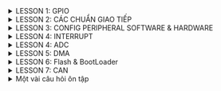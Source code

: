 <details><summary>LESSON 1: GPIO</summary>
</p>
  
### Để cấu hình cho ngoại vi GPIO ta follow theo các bước sau: ###
  
  ![image](https://github.com/NguyenNgocQuyen29/Embedded-System/assets/124705679/8b64ddcf-fd3c-4214-b78c-0e90d7be0214)
     
 - **Cấp xung clock cho ngoại vi**: ta nhìn vào diagram của con vi điều khiển ta thấy sử dụng API được cấp sẵn cho từng bus, các ngoại vi trên bus được cấp xung thông qua việc truyền thông số vào các API.
     
      ![image](https://github.com/NguyenNgocQuyen29/Embedded-System/assets/124705679/011fe33b-f1ee-42d7-83c3-b939150eb278)

    - Ví dụ: nếu bạn muốn sử dụng chân PA2 thì bạn phải cấp xung cho GPIO, muốn cấp xung cho GPIO thì phải cấp xung cho bus mà GPIO treo lên là APB2.
    - Trong VDK STM32 thì thanh ghi dùng để cấp clock là thanh ghi **RCC**
    - Mình sử dụng thư viện chuẩn, cú pháp để cấp/không cấp clock cho một ngoại vi là: **RCC_@PeriphClockCmd(A, B)** , với @ là tên bus mà mình muốn cấp clock(AHB, APB1, APB2), A là ngoại vi mà mình muốn cấp
 clock(RCC_APB2Periph_GPIOC,....), B là cho phép cấp/không cấp (ENABLE,...).
- **Cấu hình GPIO**: GPIO có các tham số đó là pin, mode, speed.
  - Pin: là chân mà bạn muốn dùng( 0->15)
  - Mode: loại chức năng mà bạn muốn dùng, 2 chức năng cơ bản nhất của GPIO chính là Input và Output. Cú pháp để dùng: **GPIO_Mode_Out_PP** //push-
    
    👀👀Input:(đầu vào) có nhiều loại ví dụ như **floating, input_pullup, input_pulldown**
       - floating : tín hiệu trên chân GPIO mặc định ở trạng thái không xác định thường phụ thuộc vào nguồn ở bên 
       - input_pullup: dùng điện trở kéo lên nguồn, trạng thái mặc định là 1.
       - input_pulldown: dùng điện trở kéo xuống đất, trạng thái mặc định là 0.
         
    *Để hiểu rõ hơn thì nôn na là: ví dụ bạn có 1 nút nhấn đi, bạn để trạng thái mặc định là 1(tức là chưa làm gì thì trạng thái nó là 1), khi tác động trạng thái nó là 0. Lúc đó bạn thiết kế bài toán
là nhấn nút led sẽ sáng thì làm sao nó biết được là bạn nhấn nút? thì lúc đó nếu nó nhận được tín hiệu 0(tức là có sự thay đổi trạng thái từ 0 về 1) thì nó sẽ thực hiện lệnh bật đèn.*

    👀👀Output: ở ví dụ trên thì nút nhấn là input và led là output, output có 2 loại đó là opendrain và push-pull(pull-up & pull-down).
       - open drain: Khi sử dụng mode Push-pull thì trong đó nó cấu hình sẵn một điện trở rồi(kéo lên hoặc kéo xuống) nhưng ở I2C nó đã có sẵn điện trở kéo lên rồi, nên dùng OD để không cần điện trở kéo cho vi điều khiển nữa. Tại vì mình đã có điện trở kéo lên rồi giờ config thêm nó sẽ gây xung đột 
         
       - push pull: cũng có 2 chế độ **pull-up & pull-down** giống ở phía trên.
         
    *Khi nào dùng opendrain và khi nào dùng push-pull? Khi bạn muốn on/off,pwm thì dùng push. Còn opendrain thì với những giao thức nào ở trạng thái mặc định của nó đã có trở kéo lên nguồn rồi thì trong vi điều khiển ko cần dùng nữa ví dụ:làm việc với giao thức I2C 😊*

  - Speed: tốc độ đáp ứng thì tùy mình thôi.
    
  **Vấn đề đặt ra ở đây là? trong một chương trình mình muốn dùng 1 lúc nhiều chân đi chẳng lẻ lần nào mình cũng gọi các tham số ra , như thế sẽ rất chi là mệt, nên để tối ưu thì mình sẽ tạo 1 struct mà nó
    có cùng tính chất như:mode, pin, speed. Trong thư viện chuẩn, struct đó có tên là** GPIO_InitTypeDef. Struct là một kiểu dữ liệu nên mình sẽ khai báo 1 biến và dùng biến đó trỏ tới các tham số trong struct. Các cấuhình sẽ lưu giá trị vào biến đó.
Vậy là đã cấu hình cho 1 chân đã xong, và mình sẽ truyền 2 tham số đó là **tên GPIO**:GPIO cần dùng và **cấu hình mình vừa mới config**: con trỏ tới biến đó.

</p>

</details>


<details><summary>LESSON 2: CÁC CHUẨN GIAO TIẾP</summary>
<p>
  
### 1.Truyền nhận dữ liệu ##
Việc truyền nhận dữ liệu thực chất là việc truyền nhận các tín hiệu điện áp biểu diễn cho các bit, điện áp được truyền nhận trên các chân của Vi điều khiển. 

![image](https://github.com/NguyenNgocQuyen29/Embedded-System/assets/124705679/835ae92d-4018-4b5d-a82c-ed16c9e2bf43)
**Câu hỏi được đặt ra ở đây là :ví dụ 2 bit liền kề nó có cùng mức điện áp thì làm sao MCU nhận biết được đó là 2 bit?** => Đó là lí do tại sao có các kiểu giao tiếp sau đây.
### 2.SPI - Serial Peripheral Interface ##
SPI 
  >- Là chuẩn giao tiếp nối tiếp(các bit sẽ được truyền đi lần lượt) đồng bộ.
  >- Hoạt động ở chế độ song công(ở cùng thời điểm có thể vừa truyền vừa nhận).
  >- Sử dụng 4 dây.
![image](https://github.com/NguyenNgocQuyen29/Embedded-System/assets/124705679/6fcc1cb1-7746-4101-94ba-497b05fcc2a8)

>- SCK: Serial Clock. Thiết bị tạo clock là master và cung cấp clock cho slave. Sở dỉ là giao tiếp đồng bộ vì kiểu master và slave có chung 1 dây SCK để điều khiển truyền hay nhận của 2 thiết bị.
>- MOSI: Master Out Slave In . Tín hiệu tạo bởi master và Slave nhận tín hiệu.
>- MISO: Master In Slave Out. Tín hiệu tạo bởi Slave và Master nhận tín hiệu
>- SS: Select Slave. Chọn thiết bị Slave để giao tiếp. Để chọn được thì *Master kéo đường SS tương ứng xuống mức 0(bình thường SS ở mức 1)*.
*Giao tiếp bằng chân chọn chip*
Quá trình truyền nhận SPI:
 ![image](https://github.com/NguyenNgocQuyen29/Embedded-System/assets/124705679/d4ed44ed-206e-4517-93eb-ea22abf7cb8d)

![image](https://github.com/NguyenNgocQuyen29/Embedded-System/assets/124705679/bafed7bc-b5ab-4869-968b-a773cd95aaa6)

    - Bắt đầu truyền nhận master sẽ kéo chân CS của slave xuống 0 để báo hiệu quá trình truyền nhận.
    - Clock sẽ được cấp bởi master ,mỗi xung clock thì Master sẽ truyền 1 bit cho slave và slave cũng truyền 1bit cho master.
    - Các thanh ghi cập nhật giá trị truyền nhận và dịch 1 bit.
    - truyền cho tới khi hết 8 bit.

Các mode của SPI: trạng thái các xung Clock được xác định dựa vào CPOL và CPHA"
- CPOL:
   + Bằng 0 thì lúc mặc định là 0. Muốn tạo ra clock để báo hiệu truyền nhận thì ta kéo nó từ 0 lên 1 rồi về 0 là tạo ra 1 xung clock để truyền nhận 1 bit
   + Bằng 1 thì lúc mặc định là 1. Muốn tạo ra clock để báo hiệu truyềnn nhận thì ta kéo nó từ 1 xuống 0 rồi về 1 là tạo ra 1 xung clock để truyền nhận 1 bit.
- CPHA:
   + Bằng 0: tức là mình đưa bit vào trước mới cấp clock.
   + Bằng 1: tức là mình cấp clock rồi mới đưa bit vào.

### 3.I2C - Inter-Integrated Circuit ##
I2C:
![image](https://github.com/NguyenNgocQuyen29/Embedded-System/assets/124705679/d6784c65-8f3b-4f47-adcc-47d9da5e31e0)

  >- Hoạt động ở chế độ bán song công(tức là tại một thời điểm thì nó chỉ có thể truyền hoặc nhận, nếu muốn nhận phải đợi truyền xong).
  >- Sử dụng 2 dây: SCL, SDA, 2 dây này được gắn vào điện trở kéo lên nguồn.
***Bán song công vì: nó chỉ có 2 dây 1 là SCL(clock) và 1 dây là SDA để truyền, chỉ có 1 dây nên không thể 1 lúc mà vừa truyền vừa nhận dữ liệu được.****
- I2C nó không truyền theo từng bit giống như SPI mà nó sẽ truyền theo từng frame
- I2C giao tiếp bằng địa chỉ
Data frame của I2C:

![image](https://github.com/NguyenNgocQuyen29/Embedded-System/assets/124705679/a13d7528-9d93-4dbd-8c29-2b970a5d46a6)

  >- Đầu tiên phải có start condition( SDA kéo xuống mức 0 trước SCL để tạo ra tín hiệu, bình thường 2 dây này ở mức 1 tại vì nó được gắn vào điện trở kéo lên nguồn).
  >- Tiếp theo là 7 or 10 bit địa chỉ(tùy thuộc vào chip) và ***1 bit R/W***.
  >- Phải gửi địa chỉ vì nó cùng 1 lúc truyền nhận nhiều thiết bị, để phân biệt chúng thì mỗi con phải có 1 địa chỉ, khi nó truyền bit địa chỉ thì tất cả sẽ được nhận m, thiết bị nào ứng với địa chỉ đó thì sẽ biết là sắp có quá trình truyền/nhận. Còn bit R/W để nó nói với slave tương ứng với địa chỉ đó là nó sẽ truyền hay đọc dữ liệu(0:Read là master sẽ đọc được trạng thái của Slave, 1.Write:master viết data cho slave).
 
Ví dụ:
![image](https://github.com/NguyenNgocQuyen29/Embedded-System/assets/124705679/81902655-4b05-4d0c-8f14-77b57f254d18)

Ở ví dụ này Master truyền đi *0b10101111* tức là 7 bit địa chỉ và 1 bit W(1). Khi truyèn đến tất cẩ slave, nó readSDA ghi vào 1 thanh ghi, lấy thanh ghi đó >> 1(bỏ biến R/W ra) sau đó ^ với address của mỗi con
Nếu kết quả là 0 thì tức là địa chỉ của slave đó và thực hiện việc truyền data. (chú ý: 2 số giống nhau ^ sẽ bằng 0, còn khác nhau thì bằng 1).

  >- Bit cuối cùng là ACK để slave báo hiệu cho Master biết là slave đã nhận tín hiệu(báo hiệu bằng cách kéo đường SDA xuống ).
![image](https://github.com/NguyenNgocQuyen29/Embedded-System/assets/124705679/df9f5768-cf91-4a9e-ad48-14924c5a729e)

Nếu mà Slave đã nhận data rồi thì phải truyền lại 1 bit gọi là ACK(=0) bit này truyền lên SDA, lúc này Master thành input để đọc giá trị slave gửi tới(bit ACK), nếu mà Master đọc giá trị của SDA là 1 thì là truyền thất bại, phải tryền cái khác hoặc gửi lại. Tóm lại là mỗi lần truyền 8bit thì Master đổi chức năng thành input để đọc xem slave đã nhận được hay chưa.

  >- Sau khi thực hiện xong quá trình truyền nhận thì kết thúc phải có **stop condition** SCL kéo lên 1 trước.

![image](https://github.com/NguyenNgocQuyen29/Embedded-System/assets/124705679/aa2d8985-ea32-4e7a-9154-3e4defbd5f23)


**Note: Giao tiếp đồng bộ là giữa các thiết bị truyền nhận có xung clock, còn không có thì là giao tiếp bất đồng bộ, UART là một ví dụ**


### 3.UART - Universal Asynchronous Receiver-Transmitter ##
Không giống như SPI,I2C có thể thực hiện một lúc nhiều thiết bị, còn UART chỉ 2 thiết bị với nhau(giao tiếp 1 - 1)
Tại vì bất đồng bộ nên để 2 chủ thể có thể biết mà tương tác với nhau thì dựa vào **baudrate**. Khác baudrate vẫn truyền được nhưng dư liệu truyền, nhận sẽ bị sai.
UART :
>- Bất đồng bộ.
>- 2 dây TX,RX
>- Hoạt động song công.

Truyền theo frame gồm 8 bit
![image](https://github.com/NguyenNgocQuyen29/Embedded-System/assets/124705679/c1e16ab0-4776-4897-8865-eb6f9cd1dcbc)

- Để bắt đầu truyền nhận khi có Start Bit(kéo TX từ 1->0).
- 5 đến 9 bit dữ liệu.
- 0 to 1 Parity bit (bit chẵn lẻ).
   + Bit chẵn lẻ kiểm tra xem dữ liệu nhận đúng hay chưa.
   + Quy luật chẵn: nếu tổng số bit 1 là số chẵn thì bit đó là 0, còn quy luật lẻ là nếu tổng sốt bit lẻ là số chẵn thì thêm số 1.
- 1 hoặc 2 stop bit(kéo chân Rx lên 1).

***So sánh UART, SPI, I2C***

![144962711_249915713337702_340587713684986630_n](https://github.com/NguyenNgocQuyen29/Embedded-System/assets/124705679/bda29e02-1576-4909-9c86-33fc4b3c336b)

</p>

</details>

<details><summary>LESSON 3: CONFIG PERIPHERAL SOFTWARE & HARDWARE</summary>
</p>

## a. I2C SOFTWARE (GPIO)
Các bước để thực hiện I2C software

![image](https://github.com/NguyenNgocQuyen29/Embedded-System/assets/124705679/66ad7dc7-24b9-4da4-8677-72acd0979ef0)

*Hàm truyền*:

![image](https://github.com/NguyenNgocQuyen29/Embedded-System/assets/124705679/ef56abe0-268d-44cb-a07a-14d6b4c10cee)


        #include "stm32f10x_gpio.h"             // Device:StdPeriph Drivers:GPIO
        #include "stm32f10x_rcc.h"              // Device:StdPeriph Drivers:RCC
        #include "stm32f10x_tim.h"              // Device:StdPeriph Drivers:TIM
        
        #define I2C_SCL    GPIO_Pin_6
        #define I2C_SDA    GPIO_Pin_7
        
        #define I2C_GPIO   GPIOB
        
        
        
        #define WRITE_SDA_0       GPIO_ResetBits(I2C_GPIO,I2C_SDA)
        #define WRITE_SDA_1       GPIO_SetBits(I2C_GPIO,I2C_SDA)
        #define WRITE_SCL_0       GPIO_ResetBits(I2C_GPIO,I2C_SCL)
        #define WRITE_SCL_1       GPIO_SetBits(I2C_GPIO,I2C_SCL)
        #define READ_SDA_VAL      GPIO_ReadInputDataBit(I2C_GPIO,I2C_SDA)
        
        typedef enum{
          NOT_OK = 0,
          OK
        }status;
        typedef enum{
          NACK = 0,
          ACK
        }ACK_Bit;
        void delay_us(uint32_t delay){
          TIM_SetCounter(TIM2,0);
          while(TIM_GetCounter(TIM2)<delay){}
        }
        /*
        * Function: I2C_Config
        * Description: initial state setting for SDA and SCL is 1
        */
        void I2C_Config(){
              WRITE_SDA_1;
              delay_us(1);
              WRITE_SCL_1;
              delay_us(1);
        }
        /*
        * Function: I2C_Start
        * Description: Start condition is that SCL pin is pulled down to 0 before SDA pin. To avoid unexpected situations, set both pins to state 1 before Start Condition
        */
        void I2C_Start(){
              //de phong truong hop co nhieu thiet bi truyen voi nhau , lo co truong hop slave dang truyen 0 len duong SDA thi sao nen de mac dinh la 1 
              WRITE_SDA_1;
              delay_us(3);
              WRITE_SCL_1;
              delay_us(3);
              WRITE_SDA_0;
              delay_us(3);
              WRITE_SCL_0;
              delay_us(3);
        }
        void I2C_Stop(){
              WRITE_SDA_0;
              delay_us(3);
              WRITE_SCL_1;
              delay_us(3);
              WRITE_SDA_1;
              delay_us(3);
        }
        void clock(){
          WRITE_SCL_1;
          delay_us(5);
          WRITE_SCL_0;
          delay_us(2);
        }
        status I2C_Write(uint8_t u8Data){
              uint8_t i;
              status stRet;
              for(int i=0; i<8;i++){  //write byte data
                 if(u8Data & 0x80){
                   WRITE_SDA_1;
                 }else{
                   WRITE_SDA_0;
                 }
               delay_us(3);
               clock();
               u8Data <<= 1;
              }
              //sau khi truyen 8 bit thi SDA keo len 1
              WRITE_SDA_1;
              delay_us(3);
              
              //xung thu 9 de gui tin hieu ACK
              //trong luc gui xung thi doc trang thai cua ACK
              WRITE_SCL_1;
              delay_us(3);
              
              if(READ_SDA_VAL){ //dieu kien dung cua ìf la 1
                stRet = NOT_OK;
              }else{
                stRet = OK;
              }
              delay_us(2);
              WRITE_SCL_0;
              delay_us(3);
              
              return stRet;
        }
        uint8_t I2C_Read(ACK_Bit _ACK){
          uint8_t i;
          uint8_t u8Ret = 0x00;
          WRITE_SDA_1;
          delay_us(3);
          //doc tin hieu 8bit dau
          for(i=0;i<8;++i){
            u8Ret <<= 1;
            WRITE_SCL_1;
            delay_us(3);
                if(READ_SDA_VAL){//neu gia tri SDA la 1 thi them 1 vao thanh ghi
                  u8Ret |= 0x01;
                }
                delay_us(2);
                
            WRITE_SCL_0;
            delay_us(5);
          }
          if(_ACK){
             WRITE_SDA_0;
          }else{
             WRITE_SDA_1;		 
          }
          delay_us(3);
          
          WRITE_SCL_1;
          delay_us(5);
          WRITE_SCL_0;
          delay_us(5);
          
          return u8Ret;
        }

## b. I2C HARDWARE - TÍCH HỢP SẴN TRONG VDK
Các bước thực hiện là: Xác định các chân I2C -> Cấu hình GPIO -> Cấu hình I2C

![image](https://github.com/NguyenNgocQuyen29/Embedded-System/assets/124705679/3587dbc2-8f9d-44c2-b0c0-2e17dce2609d)

 - Xác định các chân GPIO

 ![image](https://github.com/NguyenNgocQuyen29/Embedded-System/assets/124705679/848a3a4f-1d9f-46ee-84d8-7d46636e7693)
  
 - Cấu hình GPIO

 ![image](https://github.com/NguyenNgocQuyen29/Embedded-System/assets/124705679/8b621881-23ed-43aa-8226-d01a33b02ba4)

 - Cấu hình I2C

![image](https://github.com/NguyenNgocQuyen29/Embedded-System/assets/124705679/ca7e26ce-7e88-48b9-afff-3d6ed957c639)

- Các hàm truyền nhận:

![image](https://github.com/NguyenNgocQuyen29/Embedded-System/assets/124705679/d28ce59f-5be4-4992-ae69-bd5247062c95)

- Hàm kiểm tra cờ, sự kiện:

![image](https://github.com/NguyenNgocQuyen29/Embedded-System/assets/124705679/97748f79-9365-4795-9331-8e54e54670ba)

## c. UART SOFTWARE (GPIO)

Các bước: ***Xác định các chân UART** -> ***Cấu hình GPIO*** -> ***Khởi tạo chân cho UART***

![image](https://github.com/NguyenNgocQuyen29/Embedded-System/assets/124705679/58c2a805-2e5e-4c9d-bc28-5f3a7ccafe22)

Hàm truyền nhận:

![image](https://github.com/NguyenNgocQuyen29/Embedded-System/assets/124705679/ce41848c-c42c-4400-b1e3-91be121c5ec2)

Hàm nhận:

![image](https://github.com/NguyenNgocQuyen29/Embedded-System/assets/124705679/c05eb440-2095-4466-92a9-ee82a56468f0)

Parity bit:

![image](https://github.com/NguyenNgocQuyen29/Embedded-System/assets/124705679/a8229798-081d-493c-bec8-fcc8f35a523a)

Code:

            #define TX_Pin     GPIO_Pin_9
            #define RX_Pin     GPIO_Pin_10
            #define UART_GPIO  GPIOA
            //9600bits/1s <=> 9600bits/1000ms <=> 1 bit = 0,10467 = 1 period tie
            #define BRateTime  105
            typedef enum{
            	Parity_Mode_NONE,
            	Parity_Mode_ODD,
            	Parity_Mode_EVENT
            }Parity_Mode;
            void RCC_Config(){
            	RCC_APB2PeriphClockCmd(RCC_APB2Periph_GPIOA, ENABLE);
            	RCC_APB1PeriphClockCmd(RCC_APB1Periph_TIM2, ENABLE);
            }
            void delay_us(uint32_t delay){
            		TIM_SetCounter(TIM2,0);
            		while(TIM_GetCounter(TIM2)<delay){}
            }
            void GPIO_Config(){
            	GPIO_InitTypeDef GPIO_Config;
            	GPIO_Config.GPIO_Pin = RX_Pin;
            	GPIO_Config.GPIO_Mode = GPIO_Mode_IN_FLOATING; //cho cho toi khi kia keo xuong moi bat dau nhan nen trang thai ban dau khong xac dinh
            	GPIO_Init(GPIOA, &GPIO_Config);
            	
            	GPIO_Config.GPIO_Pin = TX_Pin;
            	GPIO_Config.GPIO_Mode = GPIO_Mode_Out_PP;
            	GPIO_Config.GPIO_Speed = GPIO_Speed_50MHz;
            	GPIO_Init(GPIOA, &GPIO_Config);
            }
            //default status of pin TX is 1
            void UART_Config(){
            	GPIO_SetBits(UART_GPIO, TX_Pin);
            	delay_us(1);
            }
            void UART_Transmit(const char DataValue){
            	GPIO_WriteBit(UART_GPIO,TX_Pin, Bit_RESET);//start bit
            	delay_us(BRateTime);
            	//dich tung bit
            	for(unsigned char i = 0; i<8;i++){
            		if(((DataValue>>i)&0x1)==0x1){
            			GPIO_WriteBit(UART_GPIO, RX_Pin, Bit_SET);
            		}else{
            			GPIO_WriteBit(UART_GPIO, RX_Pin, Bit_RESET);
            		}
            		delay_us(BRateTime);
            	}
            	//stop bit
            	GPIO_WriteBit(UART_GPIO,TX_Pin, Bit_SET);
            	delay_us(BRateTime);
            }
            unsigned char UART_Receive(void){
            	unsigned char DataValue = 0;
            	while(GPIO_ReadInputDataBit(UART_GPIO, RX_Pin) == 1);
            	delay_us(BRateTime);
            	delay_us(BRateTime/2);
            	for ( unsigned char i = 0; i < 8; i++ ){
            		if ( GPIO_ReadInputDataBit(UART_GPIO, RX_Pin) == 1 ){
            			DataValue += (1<<i);}
            		delay_us(BRateTime);
            		}
            		if ( GPIO_ReadInputDataBit(UART_GPIO, RX_Pin) == 1 ){
            			delay_us(BRateTime/2);
            			return DataValue;
            		} 
            }
            uint8_t Parity_Generate(uint8_t data, Parity_Mode Mode){
            	uint8_t count =0;
            	for(int i=0; i< 8; i++){
            		if(data & 0x01){
            			count++;
            		}
            		data>>=1;
            	}
            	switch(Mode){
            		case Parity_Mode_NONE:
            			return data; 
            			break;
            		case Parity_Mode_ODD:
            			if(count%2){
            				return ((data<<1)|1);
            			} else {
            				return (data<<1);
            			}
            			break;
            		case Parity_Mode_EVENT:
            			if(!(count%2)){
            				return ((data<<1)|1);
            			} else {
            				return (data<<1);
            			}
            			break;
            		default:
            			return data;
            			break;
            	}
            }
            uint8_t Parity_Check(uint8_t data, Parity_Mode Mode){
            	uint8_t count =0;
            	for(int i=0; i< 8; i++){
            		if(data & 0x01){
            			count++;
            		}
            		data>>=1;
            	}
            	switch(Mode){
            		case Parity_Mode_NONE:
            			return 1; 
            			break;
            		case Parity_Mode_ODD:
            			return (count%2); 
            			break;
            		case Parity_Mode_EVENT:
            			return (!(count%2)); 
            			break;
            		default:
            			return 0;
            			break;
            	}
            }

## D. UART HARDWARE (GPIO)
</p>

</details>

<details><summary>LESSON 4: INTERRUPT</summary>
</p>

Interrupt - hay còn gọi là ngắt ngoài, là một tín hiệu khẩn cấp gửi đến bộ xử lí yêu cầu bộ xử lí phải tạm ngừng các hoạt động hiện tại để "nhảy" đến một nơi khác trong chương trình để thực hiện nhiệm vụ khẩn cấp nào đó - nhiệm vụ này gọi là chương trình phục vụ ngắt, ISR (Interrupt Service Routine). Sau khi xử lí xong nhiệm vụ này thì bộ đếm chương trình sẽ trả về giá trị trước đó để bộ xử lí thực hiện công việc còn đang dang dở. Như vậy, ngắt có mức độ ưu tiên cao nhất, thường xử lí các sự kiện bất ngờ nhưng không tốn thời gian. Ngắt có 2 loại: ngắt có thể xuất phát từ tín hiệu bên trong con chip(ngắt báo bộ đếm timer/counter tràn, ngắt báo quá trình gửi dữ liệu bằng RS232 kết) hoặc ngắt do các tác nhân bên ngoài(nhấn button, ngắt báo có 1 gói dữ liệu nhận được).

Ví dụ: cách tổ chức một trường trình ngắt trong chip AVR

![image](https://github.com/NguyenNgocQuyen29/Embedded-System/assets/124705679/1051744c-af23-4acb-92ac-0cfc61444d76)

### A. Ngắt ngoài
Ngắt ngoài là loại ngắt duy nhất độc lập với các thiết bị của chip 

+ Để sử dụng ngắt ngoài ta thực hiện các bước sau:*Xác định các chân ngắt ngoài* -> *Cấu hình các chân GPIO*

Trước tiên muốn sử dung bất cứ ngoại vi nào thì mình phải bật Clock của bus gắn với ngoại vi đó, ngoài ra phải bật thêm AFIO. AFTO là những cái funtion thay thế.

 *Bật clock:*
  
   void RCC_Config(){
  
    	RCC_APB2PeriphClockCmd(RCC_APB2Periph_GPIOA, ENABLE);
  
    	RCC_APB2PeriphClockCmd(RCC_APB2Periph_AFIO, ENABLE);
  
    }

  *Config GPIO là input(đọc tín hiệu ngắt):*

  ![image](https://github.com/NguyenNgocQuyen29/Embedded-System/assets/124705679/113fe10d-ead5-4894-905a-990a154dd077)

+ Sau khi Config GPIO ở chế độ ngắt ngoài thì mình sẽ cấu hình cho EXTI
  Những tham số của ngắt ngoài bao gồm: **Line ngắt, Mode, Cạnh ngắt**
   *EXTI_Line:* Chọn line ngắt.
  
   *EXTI_Mode:* Chọn Mode cho ngắt là Ngắt(thực thi hàm ngắt) hay Sự kiện(Không thực thi)
  
   *EXTI_Trigger:* Cấu hình cạnh ngắt.
  
   *EXTI_LineCmd:* Cho phép ngắt ở Line đã cấu hình.
  
![image](https://github.com/NguyenNgocQuyen29/Embedded-System/assets/124705679/069436e3-fc31-4050-83b5-84c05875d3c3)

+ Bộ NVIC cấu hình các tham số ngắt và quản lý các vector ngắt. Các tham số trong bộ này gồm:

![image](https://github.com/NguyenNgocQuyen29/Embedded-System/assets/124705679/15d6d9c6-2431-4036-90d3-92496b687d26)
  
Ví dụ về cấu hình NVIC:

![image](https://github.com/NguyenNgocQuyen29/Embedded-System/assets/124705679/05d21012-a698-4ec0-a871-9fd14583fc82)


Hàm phụ vụ ngắt ngoài: ***EXTIx_IRQHandler()*** (x là line ngắt tương ứng), ***Hàm EXTI_GetITStatus(EXTI_Linex)*** :Kiểm tra cờ ngắt của line x tương ứng. 
***Hàm EXTI_ClearITPendingBit(EXTI_Linex)***: Xóa cờ ngắt ở line x.

![image](https://github.com/NguyenNgocQuyen29/Embedded-System/assets/124705679/5e8e2976-0f6d-4574-80cf-52f29ee3a0bd)

Tóm lại: Cấu hình GPIO ở chế độ ngắt ngoài -> Cấu hình EXTI(line, Ngắt(thực thi) or Sự kiện(không thực thi), cạnh ngắt, cho phép ngắt ở cạnh đó) -> Bộ quản lí các thamm số và quản lí vector ngắt NVIC (Vector Line, độ ưu tiên chính, độ ưu tiên phụ, cho phép ngắt).

</p>

</details>

<details><summary>LESSON 4: ADC</summary>
</p>
Vi điều khiển hay các thiết bị ngày nay đều sử dụng tín hiệu số dựa trên các bit nhị phân để hoạt động. Còn thực tế thì không chỉ mãi là tín hiệu số mà là tín hiệu tương tự và liên tục vì vậy cần phải có thiết bị chuyển đổi từ tín hiệu tương tự sang tín hiệu số. 
*ADC - Analog to Digital Convert*: bộ chuyển đổi từ tín hiệu tương tự sang tín hiệu số 

![image](https://github.com/NguyenNgocQuyen29/Embedded-System/assets/124705679/6489b83b-dd9c-4a2a-9ed0-e8298c28b88d)

Khả năng chuyển đổi của ADC phụ thuộc vào 2 yếu tố
+ Độ phân giải: Số bit mà ADC sử dụng để mã hóa tín hiệu. Hay còn gọi là số mức tín hiệu được biểu diễn(có độ phân giải càng cao thì độ chính xác càng lớn.)
+ Tần số/Chu kì lấy mẫu: tốc độ/khoảng thời gian giữa 2 lần mã hóa(tần số lấy mẫu càng cao thì chuyển đổi sẽ có độ chính xác càng lớn). Tần số lấy mẫu = 1/(thời gian lấy mẫu + thời gian chuyển đổi).
### ADC trong stm32
Trong stm32 có 2 kênh ADC đó là ADC1 và ADC2, mỗi bộ có tối đa 9 channel với nhiều mode hoạt động, kết quả chuyển đổi được lưu trong thanh ghi 16 bit.
- Độ phân giải: 12 bit
- Có các ngắt hổ trợ, có thể điều khiển hoạt động ADC bằng xung Trigger.
- Thời gian chuyển đổi nhanh: 1us tại tần số 65Mhz.
- Có bộ DMA giúp tăng tốc độ xử lí
  Sơ đồ khối bộ ADC:
  
  ![image](https://github.com/NguyenNgocQuyen29/Embedded-System/assets/124705679/7a8be06e-9ff2-4540-af12-c489ac25415e)

***Cấu hình GPIO -> Cấu hình ADC*** 
+ Các chế độ của ADC:
  >- Single: ADC chỉ đọc 1 kênh duy nhất, và chỉ đọc khi kênh nào được yêu câu.
  >- Single Continous: sẽ đọc 1 kênh duy nhất, nhưng đọc dữ liệu nhiều lần
  >- Scan: Multi-Channels: Quét qua và đọc dữ liệu nhiều kênh, nhưng chỉ đọc khi nào được yêu cầu.
  >- Scan: Continous Multi-Channels Repeat: Quét qua và đọc dữ liệu nhiều kênh, nhưng đọc liên tiếp nhiều lần giống như Single Continous.

+ Các tham số:

![image](https://github.com/NguyenNgocQuyen29/Embedded-System/assets/124705679/4b56e05e-1ffe-4c63-ace0-3a56b127321f)



</p>

</details>


<details><summary>LESSON 5: DMA</summary>
</p>

</p>

</details>

<details><summary>LESSON 6: Flash & BootLoader</summary>
</p>
  
*Nguồn tham khảo: Lập trình điện tử*
Chắc hẳn các bạn đã từng nghe quá trình ***boot*** trong máy tính, nó là một phần quan trọng giúp cho việc khởi động hệ điều hành máy tính. Bootloader là phần mềm quan trọng nạp vào máy tính trước khi khởi động.
Ta học vi điều khiển phải cần biến đến Bootloader 👉Rỏ ràng máy tính cũng xử dụng nhiều vi xử lí, Bootloader như một firmware nạp sẵn, trước khi máy tính khởi động thì cái firmware này sẽ được gọi, Vi điểu khiển của chúng ta cũng sử dụng lõi vi xử và khi khởi động thì nó sẽ bắt đầu từ đâu?

![image](https://github.com/NguyenNgocQuyen29/Embedded-System/assets/124705679/0ea09278-006d-4c9b-8529-67bbcf23f45c)

Nếu có một chương trình bootloader nạp vào trong vi điều khiển, thì trước tiên nó nhảy vào chương trình bootloader thực hiện một số công việc, sau đó mới thực hiện Application.
 #### Tổ chức bộ nhớ STM32
- Hiểu được tổ chức bộ nhớ STM32 rất quan trọng trong bootloader. Chúng ta cần nắm chương trình **boot** nằm ở địa chỉ nào, chương trình nằm ở địa chỉ nào và cách phân chia Page của bộ nhớ FLash(stm32f1). Trong vi điều khiển STM có 2 bộ nhớ cần được quan tâm là: bộ nhớ chương trình và bộ nhớ dữ liệu:
     >- Vùng nhớ code: có thể là FLASH/EEPROM/ROM/OTP,... dùng để lưu code và các lệnh của chương trình
     >- Vùng nhớ SRAM: sử dụng để kế nối Sram trên chip, dùng để lưu dữ liệu tạm thời khi run-time.
  
![image](https://github.com/NguyenNgocQuyen29/Embedded-System/assets/124705679/8f71965a-ac75-4e2c-b051-857527b898be)

 👉 Địa chỉ bộ nhớ Flash bắt đầu 0x00000000 nhưng trong vi điều khiển STM32, vùng nhớ code bắt đầu từ địa chỉ 0x0800 0000 khi mình nạp xuống thì nó sẽ mặc định nạp chương trình từ địa chỉ này, với MSP ở 0x0800 0000 và Vector Table bắt đầu từ địa chỉ 0x0800 0004 (Reset_Handler).
 
 ![image](https://github.com/NguyenNgocQuyen29/Embedded-System/assets/124705679/1d57354c-7b16-46b3-b4a6-f71e67cd7e63)

Vi điều khiển STM32F1 cung cấp 128/64Kb, ngoài lưu trữ MSP, Vector Table, bộ nhớ Flash sẽ lưu trữ vùng nhớ chương trình ứng dụng của chúng ta, cùng với đó là vùng data.

👉Để thao tác với bộ nhớ hiệu quả thì bộ nhớ Flash trong STM32 chia thành các Page, mỗi Page có kích thước 1Kb.

👉Bộ nhớ Flash có thể được thao tác ghi **trên từng word**(2bytes/4bytes) nhưng lại chỉ có thể xóa theo từng Page
=>Vì vậy , chúng ta có thể thực hiện Bootloader bằng cách cài đặt chương trình Bootloader ở một Page nào đó, chẳng hạn như Page0, Và cùng lúc đó đặt Firmware application 1 vào Page1, Firmware application 2 vào Page2, Firmware application 3 vào Page3.

![image](https://github.com/NguyenNgocQuyen29/Embedded-System/assets/124705679/200f08ce-a419-472b-989d-d4387b2511de)

 👉Chúng ta sẽ bắt đầu với chương trình Bootloader, được đặt tại địa chỉ 0x0800 0000. Ngoài ra, chúng ta thấy sự xuất hiện của 3 Firmware khác:
 
 + *Factory Firmare:* là phiên bản đầu tiên của Firmware mà nhà sản xuất cung cấp cho người dùng.
 + *Current Firmware:* là phiên bản hiện tại của Firmware đang chạy trên vi điều khiển, được chúng ta lưu trên 1 Page nào đó.
 + *FOTA Firmware:* là phiên bản cập nhật mới của firmware.

### Bootloader chủ yếu quan tâm đến nạp file nhị phân xuống bộ nhớ của Vi điều khiển, có 2 vấn đề cần được chú ý đó là: Sắp xếp chúng trong bộ nhớ như nào và File nhị phân (cấu trúc, nội dung).

 #### Little Endian and Big Endian
 Most modern computer memory are byte addressible. Each byte in memory has its own unique address. 
 If a data object take multiple contiguous bytes in memory, the memory address of this object is defined as the lowest address of all bytes this object contains. 
 
 ![image](https://github.com/NguyenNgocQuyen29/Embedded-System/assets/124705679/0b203571-5e92-4934-9c18-c748b70c6e58)

Ví dụ: một word gồm 4 bytes được khoanh như hình, mỗi bytes đều có một địa chỉ của chính nó, nhưng địa chỉ của cái word này là địa chỉ của byte thấp nhất trong 4 byte này là 0x20000000.
*Vậy word được lưu trữ tại 0x20000000 là bao nhiêu?* 

![image](https://github.com/NguyenNgocQuyen29/Embedded-System/assets/124705679/bf1a5dd8-8208-421d-bb1a-74e223ebab53)

The anwser is that it depends on endian.
- Big endian:(big - end: lớn cuối cùng - địa chỉ lớn cuối cùng =>giá trị lớn cuối cùng) thứ tự sắp xếp theo chiều từ nơi địa chỉ thấp nhất đến cao nhất =>if big endian thì value = 01020304
- Little endian: ngược lại =>value = 04030201
 #### File nhị phân
 Có một số định dạng file nhị phân thường gặp là: .BIN, .ELF, .HEX
 + .BIN: định dạng cơ bản nhất của file nhị phân, không cần chính sửa hay trải qua quá trình relocation, câu lệnh sẽ được tải trực tiếp xuống địa chỉ. 
 + .ELF: định dạng này cần thêm quá trình relocation. Chúng ta có thể nạp vào địa chỉ mà ta mong muốn.
 + .HEX: định dạng này khá quen thuộc với chúng ta, thường được gen ra từ phần mềm
👉 Cần nắm được cấu trúc của .HEX
Chúng ta làm việc với Bootloader nên việc nạp code không thông qua phần mềm hay IDE nữa, chúng ta nghĩ đến việc nạp code thông qua mạng không dây hoặc qua các giao thức SPI,I2C,UART.
Khi nạp code thông qua phần mềm, thì phần mềm phải phân tích file Hex rồi tải data xuống Flash thông qua ST-Link. Còn ta tự làm thì phải **phân tích file hex**->**tải data xuống Flash** thông qua mạng không giây hoặc các Protocol khác =>***Việc hiểu file .HEX rất quan trọng***

![image](https://github.com/NguyenNgocQuyen29/Embedded-System/assets/124705679/778e6bae-3aa8-48db-a18b-259337697e12)

- Start Code: Ở mỗi dòng sẽ luôn bắt đầu bằng dấu hai chấm ':'
- Byte Count: Ở đây bao gồm 2 chữ số (1 byte) để chỉ thị số byte data có trên dòng tương ứng. 
- Address: 4 chữ số, đây là địa chỉ offset, địa chỉ này cộng thêm địa chỉ base (chúng ta có thể chọn - ví dụ 0x0800.0000 chẳng hạn) sẽ ra địa chỉ mà data được nạp xuống bộ nhớ FLASH. 
- Record Type: 2 chữ số, từ 00 đến 05, nói lên ý nghĩa của data. 

![image](https://github.com/NguyenNgocQuyen29/Embedded-System/assets/124705679/ce837fe8-67de-42ef-a245-3f5558d5ce9b)


- Data: Phần này là dữ liệu sẽ lưu lên FLASH, số byte sẽ được quy định ở trường Byte Count.
 Checksum: gồm 2 chữ số, dùng để kiểm tra lỗi. Theo quy định thì một line sẽ đúng khi mà byte checksum sẽ bằng ***đảo*** của tổng tất cả các byte còn lại cùng dòng, cộng thêm 1. 
#### Thao tác trên bộ nhớ Flash
Khi làm việt với bootloader chúng ta cần quan tâm xem mình cần làm gì (Data từ file Hex) -> ghi vào đâu? (Address của file Hex).
- Có 3 loại thao tác với bộ nhớ Flash: đọc - Read, ghi - Write, xóa - Delete.

Bài tập: flash - bootloader

</p>

</details>

<details><summary>LESSON 7: CAN</summary>
</p>

- CANBus (Controller Are Network Bus) is a robust and widely used communication protocol in the field of automotive and industrial applications.
- It has since become a standard in many industries do to its reliability, real-time capabilities and flexibility.
- ***Là chuẩn truyền thông nối tiếp, bán song công ,bất đồng , tốc độ cao***.
- ***CAN gồm 2 dây (CAN-H & CAN-L)***
- ***CAN gồ 4 chế độ(Mode)***
  
    + Data Frame(khung dữ liệu): gửi dữ liệu đến 1 node.
    + Romote Frame(khung yêu cầu hay khung điều khiển): gửi yêu cầu đến 1 node và yêu cầu 1 node gửi lại.
    + Error Frame: Khi một node phát hiện lỗi CRC thì ngay lập tức nó sẽ không gửi data mà nó sẽ gửi một Error Frame tới các node khác để thông báo lỗi, các node khác nhận thông báo này sẽ tìm biện pháp xử lí hoặc thông báo lỗi.
    + Overflow Frame(khung báo tràn): một node trong mạng gặp trình trạng quá tải(nguyên nhân có thể do 2 node cùng truyền tạo ra quá tải thì 1 node sẽ gửi 1 overflow frame tới các node khác , các node khác nhận được thông báo này sẽ điều chỉnh tốc độ truyền.
      
- ***Trong mạng CAN các thiết bị trong mạng gọi là *node*. Một node bao gồm:***
    
    + Micro-controller: chịu trách nhiệm truyền nhận, xử lí data.
    + CAN Controller: thực hiện chức năng của CAN (CAN Tx & CAN Rx).
    + CAN Tranceiver: cấp điện áp cho bus

  
![image](https://github.com/NguyenNgocQuyen29/Embedded-System/assets/124705679/fcc4bcaf-60df-4419-8073-2d7e717cbff8)

![image](https://github.com/NguyenNgocQuyen29/Embedded-System/assets/124705679/616e725d-312b-483a-a553-1f5f7d7d657e)

+ CANTx & CANRx: là những digital signals.
+ Ta không có sử dụng những tín hiệu này để giao tiếp với các node khác mà sẽ sử dụng **differential signals** để giao tiếp với các node khác.
  
Lí do: Mặc dù *digital signals* nó sử dụng ít dây hơn(1 dây) nhưng nó là tín hiệu điện, những tín hiệu 1 đầu có thể tạo ra nhiễu. Còn những *differential signals* truyền bằng 2 tín hiệu bổ sung, mỗi tín hiệu sẽ có dây dẫn riêng nếu có sự chênh lệch thì máy thu sẽ phản ứng (ví dụ: khi có nhiễu ở kênh này thì kênh kia bổ sung rồi 2 tín hiệu OR lại tạo thành *clean signals)

- ***Trong một thời điểm chỉ có 1 node truyền và các node khác phải nhận***.

#### Data Fram của CAN

![image](https://github.com/NguyenNgocQuyen29/Embedded-System/assets/124705679/817b7f15-e25b-4bbc-9ec8-c51feac3d1ef)

The CAN data Frame is composed of seven field: SOF, Arbitration, Control, CRC(cyclical redundancy), ACK(acknowledge) and EOF(end of frame).
1. Tín hiệu bắt đầu (Start Of Frame - SOF) : sẽ bị kéo xuống 0.
2. Trường xác định quyền ưu tiên(Arbitration Field): trường này bao gồm 11 bit ID và 1 bit RTR(Remote Tranmission Request)
+ Nếu mode là Data Frame thì bit RTR này = 0. Tức là MCUA sẽ gửi dữ liệu cho MCUB.
+ Nếu mode là Romote Frame thì bit RTR này = 1. Tức là MCUA sẽ gửi yêu cầu nói MCUB gửi dữ liệu.

</p>

</details>

<details><summary>Một vài câu hỏi ôn tập</summary>
</p>
  
## C/C++

### 1. Destructor trong Class có thể bị overloaded không?
- Không thể bị overload(nạp chồng).
- Nguyên nhân: trong một class chỉ có 1 destructor.

### 2. Function overloading và operator overloading?
- Function loading là một tính năng của ngôn ngữ C(không có dùng trong C). Kỹ thuật này cho phép sử dụng cùng một tên gọi cho nhiều hàm(có cùng mục đích) nhưng khác kiểu dữ liệu tham số hoặc số lượng tham số truyền vào. Cùng kiểu dữ liệu trả về và tham số truyền vào là tham trị không phải là tham chiếu.
- operator overloading: là 1 tính năng trong c++, cho phép thực hiện các toán tử tạo ra từ class.

### 3. So sánh struct với class
- Mặc định: trong struct mặc định là public, một class mặc định truy cập là private.
- Mục đích: struct đại diện cho một cấu trúc dữ liệu đơn giản, trong khi class được sử dụng để tạo  một đối tương. 
### 4. Từ khóa typedef và define
- Typedef(type defination)- định nghĩa kiểu:kết thúc bằng dấu *;* , nó đơn giản chỉ là, sử dụng một cái tên mới để thay thế cho những kiểu dữ liệu đã cs=ó trong ngôn ngữ lập trình C/C++, được sử lí bởi *compiler*.
- Define: không có dấu ; cuối cùng, define có thể sử dụng định để định nghĩa kiểu dl giống typedef,  ngoài ra nó cũng có thể định nghĩa một giá trị, hoặc cũng có thể định nghĩa cấu trúc như for or những câu lệnh, được sử lí bởi quá trình *preprocessor.*
### 5. Mặc định
- Nếu chúng ta chưa khai báo giá trị thì đối với giá trị số nó sẽ tự khai báo với giá trị là 0, còn với kí tự thì nó khai báo với giá trị là NULL.
### 6. Inline Function
- key: inline
- Khi dùng hàm này thì tác dụng của nó sẽ bỏ qua quá trình gọi hàm thông thường , thay vì gọi hàm thì nó sẽ thực thi luôn
  => tốc độ nhanh hơn, nhưng nếu dùng nhiều nó làm cho cái kích thước của bộ nhớ lớn.
Lưu ý: Khi dùng inline , hàm của nó chỉ 1 dòng ,1 phép toán đơn giản chứ nếu phức tạp quá thì không nên sử dụng hàm inline.
### 6. Kích thước struct, union, enum?
- Struct: bằng tổng khối lượng của các phần tử cộng với padding nếu có.
- Union: bằng kích thước của phần tử lớn nhất cộng với padding nếu
- Enum: bằng với kích thước kiểu int (tùy thuộc vào cấu trúc của vi xử lí máy tính là 32bit hay 64bit, 32bit:4byte, 64bit:8 byte)
## Embedded 

### 1. Làm sao để biết data gửi đi trong SPI,I2C là đúng?
- Thêm 1 bit check sum data.
- Thuật toán như CRC.
### 2. DMA khác gì với ngắt truyền thông?
- Khi mình sử dụng DMA thì dữ liệu được gửi đến hoặc truyền đi được xử không có sự can thiệp của CPU, tức là nó hoạt động gần như là song song với CPU.
- Bản chất của ngắt là đợi một tín hiệu ngắt truyền đến hoặc gửi đi và nó sử lí những tác vụ ngắt tưng ứng với tín hiệu ngắt, tức là CPU làm việc
  => Tốc độc của DMA nhanh hơn vì không có sự can thiệp của CPU, còn ngắt thì đòi hỏi CPU phải xử lí dữ liệu mỗi khi có ngắt xảy ra.
### 3. Khi cấu hình timer cần lưu ý những tham số gì?
1. Chế độ hoạt động (Mode)
   - Chế độ đếm (Count Mode)
   - Chế độ PWM(Pulse Width Modulation)
   - Chế độ ngắt (interrupt mode)
2. Tần số hoạt động
3. Chu kì và thời gian đếm (period and counting time):  xác định mỗi chu kì là bao nhiêu
4. Bộ chia tần số (Prescaler): đếm bao nhiêu lần để tràn (tần số hoạt động mong muốn của timer).
### 4. Khi cấu hình ADC cần lưu ý những tham số gì?
***Chế độ hoạt động (Operating Mode)***:
- single conversion mode (chế độ chuyển đổi đơn): ADC thực hiện một lần chuyển đổi khi được kích hoạt.
  
- continuous conversion mode (chế độ chuyển đổi liên tục) :ADC liên tục thực hiện các chuyển đổi mà không cần phải kích hoạt lại sau mỗi lần chuyển đổi.
  
- scan mode (chế độ quét nhiều kênh).

***Độ phân giải (Resolution)***:8-bit đến 12-bit.

***Nguồn tham chiếu (Reference Voltage):*** Thường là nguồn điện hoặc nguồn tham chiếu nội bộ trên vi điều khiển.

***Chu kỳ chuyển đổi (Conversion Time):*** Xác định thời gian mà ADC sẽ thực hiện mỗi lần chuyển đổi. Thời gian này phụ thuộc vào độ phân giải của ADC và tần số Clock.

***Kênh đầu vào (Input Channel)***: Chọn kênh đầu vào mà ADC sẽ chuyển đổi. STM32F4 thường có nhiều kênh ADC khác nhau cho phép đo lường nhiều tín hiệu khác nhau.

***Ngắt (Interrupt):*** Cấu hình xem ADC có cần phát sinh ngắt sau mỗi lần chuyển đổi hay không. Nếu cần, bạn cần cấu hình và xử lý hàm ngắt tương ứng để xử lý kết quả chuyển đổi.

***Bộ chia tỉ số (Prescaler):*** Xác định bộ chia tần số được sử dụng để chia tần số Clock đầu vào của ADC, từ đó xác định tốc độ chuyển đổi của ADC.

</p>

</details>
   


    
  


